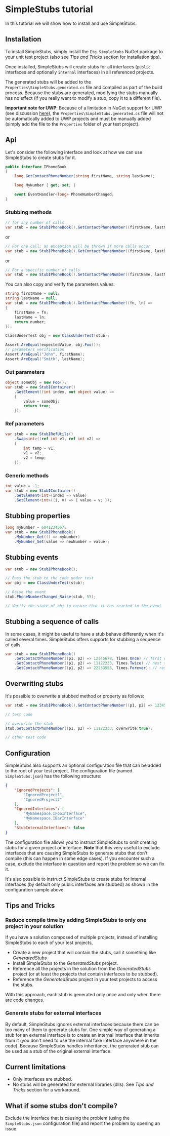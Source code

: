 # SimpleStubs tutorial

In this tutorial we will show how to install and use SimpleStubs.

## Installation

To install SimpleStubs, simply install the `Etg.SimpleStubs` NuGet package to your unit test project (also see *Tips and Tricks* section for installation tips).

Once installed, SimpleStubs will create stubs for all interfaces (`public` interfaces and optionally `internal` interfaces) in all referenced projects. 

The generated stubs will be added to the `Properties\SimpleStubs.generated.cs` file and compiled as part of the build process. Because the stubs are generated, modifying the stubs manually has no effect (if you really want to modify a stub, copy it to a different file).

**Important note for UWP**: Because of a limitation in NuGet support for UWP (see discussion [here](https://github.com/NuGet/Home/wiki/Bringing-back-content-support,-September-24th,-2015)), the `Properties\SimpleStubs.generated.cs` file will not be automatically added to UWP projects and must be manually added (simply add the file to the `Properties` folder of your test project).

## Api

Let's consider the following interface and look at how we can use SimpleStubs to create stubs for it.

```csharp
public interface IPhoneBook
{
    long GetContactPhoneNumber(string firstName, string lastName);

    long MyNumber { get; set; }

    event EventHandler<long> PhoneNumberChanged;
}
```

### Stubbing methods
```csharp
// for any number of calls
var stub = new StubIPhoneBook().GetContactPhoneNumber((firstName, lastName) => 6041234567);
```

or

```csharp
// For one call; an exception will be thrown if more calls occur
var stub = new StubIPhoneBook().GetContactPhoneNumber((firstName, lastName) => 6041234567, Times.Once);
```

or 

```csharp
// For a specific number of calls
var stub = new StubIPhoneBook().GetContactPhoneNumber((firstName, lastName) => 6041234567, count:5);
```

You can also copy and verify the parameters values:
```csharp
string firstName = null;
string lastName = null;
var stub = new StubIPhoneBook().GetContactPhoneNumber((fn, ln) =>
{
    firstName = fn;
    lastName = ln;
    return number;
});

ClassUnderTest obj = new ClassUnderTest(stub);

Assert.AreEqual(expectedValue, obj.Foo());
// parameters verification
Assert.AreEqual("John", firstName);
Assert.AreEqual("Smith", lastName);
```

### Out parameters
```csharp
object someObj = new Foo();
var stub = new StubIContainer()
    .GetElement((int index, out object value) =>
    {
        value = someObj;
        return true;
    });
```

### Ref parameters
```csharp
var stub = new StubIRefUtils()
    .Swap<int>((ref int v1, ref int v2) =>
    {
        int temp = v1;
        v1 = v2;
        v2 = temp;
    });
```

### Generic methods
```csharp
int value = -1;
var stub = new StubIContainer()
    .GetElement<int>(index => value)
    .SetElement<int>((i, v) => { value = v; });
```

## Stubbing properties

```csharp
long myNumber = 6041234567;
var stub = new StubIPhoneBook()
    .MyNumber_Get(() => myNumber)
    .MyNumber_Set(value => newNumber = value);
```

## Stubbing events

```csharp
var stub = new StubIPhoneBook();

// Pass the stub to the code under test
var obj = new ClassUnderTest(stub);

// Raise the event 
stub.PhoneNumberChanged_Raise(stub, 55);

// Verify the state of obj to ensure that it has reacted to the event
```

## Stubbing a sequence of calls

In some cases, it might be useful to have a stub behave differently when it's called several times. SimpleStubs offers supports for stubbing a sequence of calls.

```csharp
var stub = new StubIPhoneBook()
    .GetContactPhoneNumber((p1, p2) => 12345678, Times.Once) // first call
    .GetContactPhoneNumber((p1, p2) => 11122233, Times.Twice) // next two calls
    .GetContactPhoneNumber((p1, p2) => 22233556, Times.Forever); // rest of the calls
```

## Overwriting stubs

It's possible to overwrite a stubbed method or property as follows:
```csharp
var stub = new StubIPhoneBook().GetContactPhoneNumber((p1, p2) => 12345678);

// test code

// overwrite the stub
stub.GetContactPhoneNumber((p1, p2) => 11122233, overwrite:true);

// other test code
```

## Configuration

SimpleStubs also supports an optional configuration file that can be added to the root of your test project. The configuration file (named `SimpleStubs.json`) has the following structure:

```json
{
    "IgnoredProjects": [
        "IgnoredProject1",
        "IgnoredProject2"
    ],
    "IgnoredInterfaces": [
        "MyNamespace.IFooInterface",
        "MyNamespace.IBarInterface"
    ],
    "StubInternalInterfaces": false    
}
```

The configuration file allows you to instruct SimpleStubs to omit creating stubs for a given project or interface. 
**Note** that this very useful to exclude interfaces that are causing SimpleStubs to generate stubs that don't compile (this can happen in some edge cases). If you encounter such a case, exclude the interface in question and report the problem so we can fix it.

It's also possible to instruct SimpleStubs to create stubs for internal interfaces (by default only public interfaces are stubbed) as shown in the configuration sample above.

## Tips and Tricks

### Reduce compile time by adding SimpleStubs to only one project in your solution

If you have a solution composed of multiple projects, instead of installing SimpleStubs to each of your test projects,
* Create a new project that will contain the stubs, call it something like *GeneratedStubs*
* Install SimpleStubs to the *GeneratedStubs* project.
* Reference all the projects in the solution from the *GeneratedStubs* project (or at least the projects that contain interfaces to be stubbed).
* Reference the *GeneratedStubs* project in your test projects to access the stubs.

With this approach, each stub is generated only once and only when there are code changes.

### Generate stubs for external interfaces

By default, SimpleStubs ignores external interfaces because there can be too many of them to generate stubs for. One simple way of generating a stub for an external interface is to create an internal interface that inherits from it (you don't need to use the internal fake interface anywhere in the code). Because SimpleStubs handles inheritance, the generated stub can be used as a stub of the original external interface.

## Current limitations
* Only interfaces are stubbed.
* No stubs will be generated for external libraries (dlls). See *Tips and Tricks* section for a workaround.

## What if some stubs don't compile?

Exclude the interface that is causing the problem (using the `SimpleStubs.json` configuration file) and report the problem by opening an issue.
